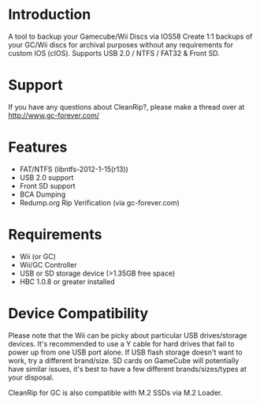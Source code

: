 # Introduction
A tool to backup your Gamecube/Wii Discs via IOS58
Create 1:1 backups of your GC/Wii discs for archival purposes without any requirements for custom IOS (cIOS). Supports USB 2.0 / NTFS / FAT32 & Front SD.

# Support
If you have any questions about CleanRip?, please make a thread over at http://www.gc-forever.com/

# Features
* FAT/NTFS (libntfs-2012-1-15(r13))
* USB 2.0 support
* Front SD support
* BCA Dumping
* Redump.org Rip Verification (via gc-forever.com) 

# Requirements
* Wii (or GC)
* Wii/GC Controller
* USB or SD storage device (>1.35GB free space)
* HBC 1.0.8 or greater installed 

# Device Compatibility
Please note that the Wii can be picky about particular USB drives/storage devices. It's recommended to use a Y cable for hard drives that fail to power up from one USB port alone. If USB flash storage doesn't want to work, try a different brand/size. SD cards on GameCube will potentially have similar issues, it's best to have a few different brands/sizes/types at your disposal.

CleanRip for GC is also compatible with M.2 SSDs via M.2 Loader.